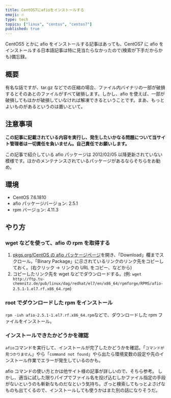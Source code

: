 ```yaml
---
title: CentOS7にafioをインストールする
emoji: 🔥
type: tech
topics: ["linux", "centos", "centos7"]
published: true
---
```


CentOS5 とかに afio をインストールする記事はあっても、CentOS7 に afio をインストールする日本語記事は特に見当たらなかったので(検索が下手だからかも)備忘録。

## 概要

有名な話ですが、tar.gz などでの圧縮の場合、ファイル内バイナリの一部が破損するとそのあとのファイルがすべて破損します。しかし、afio を使えば、一部が破損してもほかが破損していなければ解凍できるということです。まあ、もっとよいものがあるというのは置いといて。

## 注意事項

**この記事に記載されている内容を実行し、発生したいかなる問題について当サイト管理者は一切責任を負いません。自己責任でお願いします。**

この記事で紹介している afio パッケージは 2012/02/05 以降更新されていない模様です。ほかのメンテナンスされているパッケージがあるならそちらをお勧め。

## 環境

- CentOS 7.6.1810
- afio パッケージバージョン: 2.5.1
- rpm バージョン: 4.11.3

## やり方

### wget などを使って、afio の rpm を取得する

1. [pkgs.org/CentOS の afio パッケージページ](https://centos.pkgs.org/7/repoforge-x86_64/afio-2.5.1-1.el7.rf.x86_64.rpm.html)を開き、「Download」欄までスクロール。「Binary Package」に示されているリンクのリンク先をコピーしておく。(右クリック → リンクの URL をコピー、などから)
2. コピーしたリンク先を wget などでダウンロードする。(例: `wget http://ftp.tu-chemnitz.de/pub/linux/dag/redhat/el7/en/x86_64/rpmforge/RPMS/afio-2.5.1-1.el7.rf.x86_64.rpm`)

### root でダウンロードした rpm をインストール

`rpm -ivh afio-2.5.1-1.el7.rf.x86_64.rpm`などで、ダウンロードした rpm ファイルをインストール。

### インストールできたかどうかを確認

`afio`コマンドを実行して、インストールが完了したかどうかを確認。「`コマンドが見つかりません`」やら「`command not found`」やら出たら環境変数の設定や先のインストール作業でエラーが発生しているのかも。

afio コマンドの使い方とかは他サイト様の記事が詳しいので、そちら参考。
しかし、適当に試した限りパイプでファイル名を投げ込むしかファイル指定の手段がないというのも斬新なものだなという気持ち。ざっと検索してもっとよさげなものも出てくるので、インストールしても使うかはまた別の話になりそうだ。
